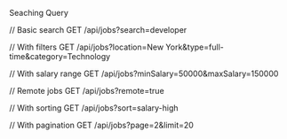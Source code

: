 Seaching Query

// Basic search
GET /api/jobs?search=developer

// With filters
GET /api/jobs?location=New York&type=full-time&category=Technology

// With salary range
GET /api/jobs?minSalary=50000&maxSalary=150000

// Remote jobs
GET /api/jobs?remote=true

// With sorting
GET /api/jobs?sort=salary-high

// With pagination
GET /api/jobs?page=2&limit=20

